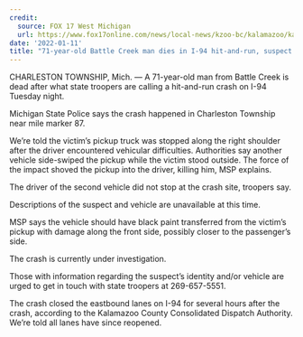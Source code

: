 ```yaml
---
credit:
  source: FOX 17 West Michigan
  url: https://www.fox17online.com/news/local-news/kzoo-bc/kalamazoo/kalamazoo-county-crash-shuts-down-part-of-i-94
date: '2022-01-11'
title: "71-year-old Battle Creek man dies in I-94 hit-and-run, suspect at large"
---
```

CHARLESTON TOWNSHIP, Mich. — A 71-year-old man from Battle Creek is dead after what state troopers are calling a hit-and-run crash on I-94 Tuesday night.

Michigan State Police says the crash happened in Charleston Township near mile marker 87.

We’re told the victim’s pickup truck was stopped along the right shoulder after the driver encountered vehicular difficulties. Authorities say another vehicle side-swiped the pickup while the victim stood outside. The force of the impact shoved the pickup into the driver, killing him, MSP explains.

The driver of the second vehicle did not stop at the crash site, troopers say.

Descriptions of the suspect and vehicle are unavailable at this time.

MSP says the vehicle should have black paint transferred from the victim’s pickup with damage along the front side, possibly closer to the passenger’s side.

The crash is currently under investigation.

Those with information regarding the suspect’s identity and/or vehicle are urged to get in touch with state troopers at 269-657-5551.

The crash closed the eastbound lanes on I-94 for several hours after the crash, according to the Kalamazoo County Consolidated Dispatch Authority. We’re told all lanes have since reopened.

